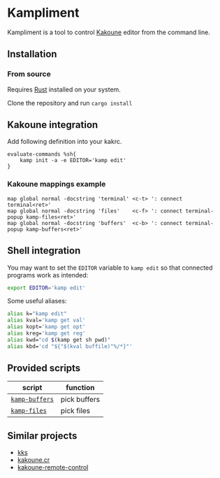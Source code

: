 # Kampliment

Kampliment is a tool to control [Kakoune](https://github.com/mawww/kakoune) editor from the command line.

## Installation

### From source

Requires [Rust](https://www.rust-lang.org) installed on your system.

Clone the repository and run `cargo install`

## Kakoune integration

Add following definition into your kakrc.

```kak
evaluate-commands %sh{
    kamp init -a -e EDITOR='kamp edit'
}
```

### Kakoune mappings example

```kak
map global normal -docstring 'terminal' <c-t> ': connect terminal<ret>'
map global normal -docstring 'files'    <c-f> ': connect terminal-popup kamp-files<ret>'
map global normal -docstring 'buffers'  <c-b> ': connect terminal-popup kamp-buffers<ret>'
```

## Shell integration

You may want to set the `EDITOR` variable to `kamp edit` so that connected programs work as intended:

```sh
export EDITOR='kamp edit'
```

Some useful aliases:

```sh
alias k="kamp edit"
alias kval='kamp get val'
alias kopt='kamp get opt'
alias kreg='kamp get reg'
alias kwd="cd $(kamp get sh pwd)"
alias kbd='cd "${"$(kval buffile)"%/*}"'
```

## Provided scripts

| script                                 | function     |
| -------------------------------------- | ------------ |
| [`kamp-buffers`](scripts/kamp-buffers) | pick buffers |
| [`kamp-files`](scripts/kamp-files)     | pick files   |

## Similar projects

- [kks](https://github.com/kkga/kks)
- [kakoune.cr](https://github.com/alexherbo2/kakoune.cr)
- [kakoune-remote-control](https://github.com/danr/kakoune-remote-control)
